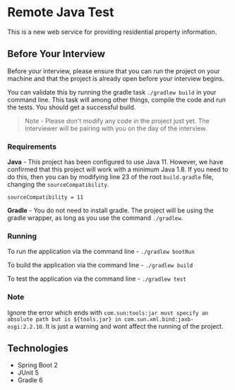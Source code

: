 # Remote Java Test

This is a new web service for providing residential property information.

## Before Your Interview
Before your interview, please ensure that you can run the project on your machine and that the project is already open before your interview begins.

You can validate this by running the gradle task `./gradlew build` in your command line. This task will among other things, compile the code and run the tests. You should get a successful build. 


> Note - Please don't modify any code in the project just yet. The interviewer will be pairing with you on the day of the interview.  

### Requirements
**Java** - This project has been configured to use Java 11. However, we have confirmed that this project will work with a minimum Java 1.8. 
If you need to do this, then you can by modifying line 23 of the root `build.gradle` file, changing the `sourceCompatibility`. 
```
sourceCompatibility = 11
```
**Gradle** - You do not need to install gradle. The project will be using the gradle wrapper, as long as you use the command `./gradlew`.  

### Running
To run the application via the command line - `./gradlew bootRun`

To build the application via the command line - `./gradlew build`

To test the application via the command line - `./gradlew test`

### Note
Ignore the error which ends with
`com.sun:tools:jar must specify an absolute path but is ${tools.jar} in com.sun.xml.bind:jaxb-osgi:2.2.10`. It is just a warning and wont affect the running of the project.

## Technologies
* Spring Boot 2
* JUnit 5
* Gradle 6
